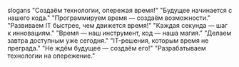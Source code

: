 slogans
"Создаём технологии, опережая время!"
"Будущее начинается с нашего кода."
"Программируем время — создаём возможности."
"Развиваем IT быстрее, чем движется время!"
"Каждая секунда — шаг к инновациям."
"Время — наш инструмент, код — наша магия."
"Делаем завтра доступным уже сегодня."
"IT-решения, которым время не преграда."
"Не ждём будущее — создаём его!"
"Разрабатываем технологии на опережение."
